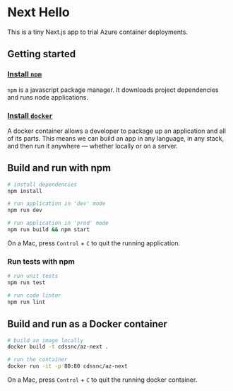 # Next Hello

This is a tiny Next.js app to trial Azure container deployments.

## Getting started

### [Install `npm`](https://www.npmjs.com/get-npm)

`npm` is a javascript package manager. It downloads project dependencies and runs node applications.

### [Install `docker`](https://docs.docker.com/install/)

A docker container allows a developer to package up an application and all of its parts. This means we can build an app in any language, in any stack, and then run it anywhere — whether locally or on a server.

## Build and run with npm

```bash
# install dependencies
npm install

# run application in 'dev' mode
npm run dev

# run application in 'prod' mode
npm run build && npm start
```

On a Mac, press `Control` + `C` to quit the running application.

### Run tests with npm

```bash
# run unit tests
npm run test

# run code linter
npm run lint
```

## Build and run as a Docker container

```bash
# build an image locally
docker build -t cdssnc/az-next .

# run the container
docker run -it -p 80:80 cdssnc/az-next
```

On a Mac, press `Control` + `C` to quit the running docker container.
